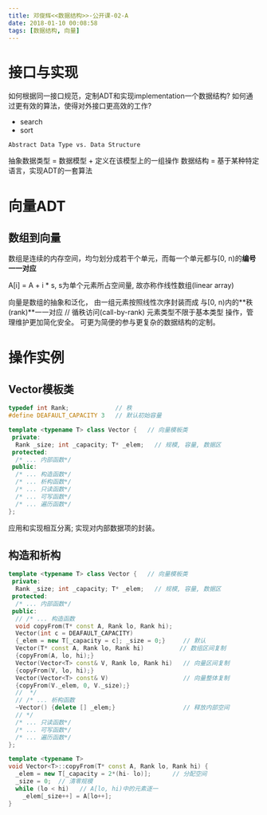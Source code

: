 ```yaml
---
title: 邓俊辉<<数据结构>>-公开课-02-A
date: 2018-01-10 00:08:58
tags: [数据结构, 向量]
---
```


# 接口与实现

如何根据同一接口规范，定制ADT和实现implementation一个数据结构?
如何通过更有效的算法，使得对外接口更高效的工作?
 - search 
 - sort
 
 `Abstract Data Type vs. Data Structure`
 
 抽象数据类型 = 数据模型 + 定义在该模型上的一组操作
 数据结构     = 基于某种特定语言，实现ADT的一套算法
 
 
# 向量ADT

## 数组到向量 

数组是连续的内存空间，均匀划分成若干个单元，而每一个单元都与[0, n)的**编号一一对应**

A[i] = A + i * s, s为单个元素所占空间量, 故亦称作线性数组(linear array)

向量是数组的抽象和泛化， 由一组元素按照线性次序封装而成
与[0, n)内的**秩(rank)**一一对应    // 循秩访问(call-by-rank)
元素类型不限于基本类型
操作，管理维护更加简化安全。
可更为简便的参与更复杂的数据结构的定制。

# 操作实例

## Vector模板类

```cpp
typedef int Rank;             // 秩
#define DEAFAULT_CAPACITY 3   // 默认初始容量

template <typename T> class Vector {   // 向量模板类
 private:
  Rank _size; int _capacity; T* _elem;   // 规模, 容量, 数据区
 protected:
  /* ... 内部函数*/
 public:
  /* ... 构造函数*/
  /* ... 析构函数*/
  /* ... 只读函数*/
  /* ... 可写函数*/
  /* ... 遍历函数*/
};
```

应用和实现相互分离;
实现对内部数据项的封装。

## 构造和析构

```cpp
template <typename T> class Vector {   // 向量模板类
 private:
  Rank _size; int _capacity; T* _elem;   // 规模, 容量, 数据区
 protected:
  /* ... 内部函数*/
 public:
  // /* ... 构造函数
  void copyFrom(T* const A, Rank lo, Rank hi);
  Vector(int c = DEAFAULT_CAPACITY)
  {_elem = new T[_capacity = c]; _size = 0;}     // 默认
  Vector(T* const A, Rank lo, Rank hi)          // 数组区间复制
  {copyFrom(A, lo, hi);}
  Vector(Vector<T> const& V, Rank lo, Rank hi)   // 向量区间复制
  {copyFrom(V, lo, hi);}
  Vector(Vector<T> const& V)                     // 向量整体复制
  {copyFrom(V._elem, 0, V._size);}
  //  */
  // /* ... 析构函数
  ~Vector() {delete [] _elem;}                   // 释放内部空间
  // */
  /* ... 只读函数*/
  /* ... 可写函数*/
  /* ... 遍历函数*/
};

template <typename T>
void Vector<T>::copyFrom(T* const A, Rank lo, Rank hi) {
  _elem = new T[_capacity = 2*(hi- lo)];      // 分配空间
  _size = 0;  // 清零规模
  while (lo < hi)   // A[lo, hi)中的元素逐一
    _elem[_size++] = A[lo++];
}
```

